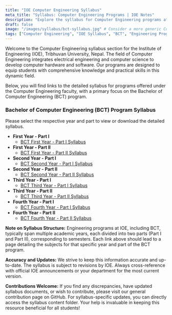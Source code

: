 ```yaml
---
title: "IOE Computer Engineering Syllabus"
meta_title: "Syllabus: Computer Engineering Programs | IOE Notes"
description: "Explore the syllabus for Computer Engineering programs at the Institute of Engineering (IOE), Tribhuvan University, Nepal. Find curriculum details for undergraduate and postgraduate studies, including the Bachelor of Computer Engineering (BCT) program."
draft: false
image: "/images/syllabus/bct-syllabus.jpg" # Consider a more generic Computer Engineering banner
tags: ["Computer Engineering", "IOE Syllabus", "BCT", "Engineering Programs"]
---
```

Welcome to the Computer Engineering syllabus section for the Institute of Engineering (IOE), Tribhuvan University, Nepal. The field of Computer Engineering integrates electrical engineering and computer science to develop computer hardware and software. Our programs are designed to equip students with comprehensive knowledge and practical skills in this dynamic field.

Below, you will find links to the detailed syllabus for programs offered under the Computer Engineering faculty, with a primary focus on the Bachelor of Computer Engineering (BCT) program.

### Bachelor of Computer Engineering (BCT) Program Syllabus

Please select the respective year and part to view or download the detailed syllabus.

*   **First Year - Part I**
    *   [BCT First Year - Part I Syllabus](/syllabus/computer/year1-part1/)
*   **First Year - Part II**
    *   [BCT First Year - Part II Syllabus](/syllabus/computer/year1-part2/)
*   **Second Year - Part I**
    *   [BCT Second Year - Part I Syllabus](/syllabus/computer/year2-part1/)
*   **Second Year - Part II**
    *   [BCT Second Year - Part II Syllabus](/syllabus/computer/year2-part2/)
*   **Third Year - Part I**
    *   [BCT Third Year - Part I Syllabus](/syllabus/computer/year3-part1/)
*   **Third Year - Part II**
    *   [BCT Third Year - Part II Syllabus](/syllabus/computer/year3-part2/)
*   **Fourth Year - Part I**
    *   [BCT Fourth Year - Part I Syllabus](/syllabus/computer/year4-part1/)
*   **Fourth Year - Part II**
    *   [BCT Fourth Year - Part II Syllabus](/syllabus/computer/year4-part2/)

**Note on Syllabus Structure:**
Engineering programs at IOE, including BCT, typically span multiple academic years, each divided into two parts (Part I and Part II), corresponding to semesters. Each link above should lead to a page detailing the subjects for that specific year and part of the BCT program.

**Accuracy and Updates:**
We strive to keep this information accurate and up-to-date. The syllabus is subject to revisions by IOE. Always cross-reference with official IOE announcements or your department for the most current version.

**Contributions Welcome:**
If you find any discrepancies, have updated syllabus documents, or wish to contribute, please visit our general contribution page on GitHub. For syllabus-specific updates, you can directly access the syllabus content folder. Your help is invaluable in keeping this resource beneficial for all students!
